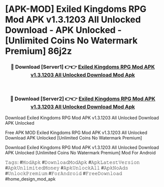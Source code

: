 # [APK-MOD] Exiled Kingdoms RPG Mod APK v1.3.1203 All Unlocked Download - APK Unlocked - [Unlimited Coins No Watermark Premium] 86j2z



<div align="center">
<h3>🔴 Download [Server1] 👉👉 <a href="https://momento.my/?title=Exiled_Kingdoms_RPG_Mod_APK_v1.3.1203_All_Unlocked_Download">Exiled Kingdoms RPG Mod APK v1.3.1203 All Unlocked Download Mod Apk</a></h3><br>

<h3>🔴 Download [Server2] 👉👉 <a href="https://momento.my/?title=Exiled_Kingdoms_RPG_Mod_APK_v1.3.1203_All_Unlocked_Download">Exiled Kingdoms RPG Mod APK v1.3.1203 All Unlocked Download Mod Apk</a></h3>
</div>



Download Exiled Kingdoms RPG Mod APK v1.3.1203 All Unlocked Download APK Unlocked

Free APK MOD Exiled Kingdoms RPG Mod APK v1.3.1203 All Unlocked Download APK Unlocked [Unlimited Coins No Watermark Premium]

Download Exiled Kingdoms RPG Mod APK v1.3.1203 All Unlocked Download APK Unlocked [Unlimited Coins No Watermark Premium] Mod For Android

𝚃𝚊𝚐𝚜: #𝙼𝚘𝚍𝙰𝚙𝚔 #𝙳𝚘𝚠𝚗𝚕𝚘𝚊𝚍𝙼𝚘𝚍𝙰𝚙𝚔 #𝙰𝚙𝚔𝙻𝚊𝚝𝚎𝚜𝚝𝚅𝚎𝚛𝚜𝚒𝚘𝚗 #𝙰𝚙𝚔𝚄𝚗𝚕𝚒𝚖𝚒𝚝𝚎𝚍𝙼𝚘𝚗𝚎𝚢 #𝙰𝚙𝚔𝚄𝚗𝚕𝚘𝚌𝚔𝙰𝚕𝚕 #𝙰𝚙𝚔𝙽𝚘𝙰𝚍𝚜 #𝚄𝚗𝚕𝚘𝚌𝚔𝙿𝚛𝚎𝚖𝚒𝚞𝚖 #𝙵𝚘𝚛𝙰𝚗𝚍𝚛𝚘𝚒𝚍 #𝙵𝚛𝚎𝚎𝙳𝚘𝚠𝚗𝚕𝚘𝚊𝚍 #home_design_mod_apk
